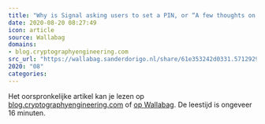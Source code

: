 ```yaml
---
title: "Why is Signal asking users to set a PIN, or “A few thoughts on Secure Value Recovery”"
date: 2020-08-20 08:27:49
icon: article
source: Wallabag
domains:
- blog.cryptographyengineering.com
src_url: "https://wallabag.sanderdorigo.nl/share/61e353242d0331.57129298"
2020: "08"
categories:
---
```

Het oorspronkelijke artikel kan je lezen op [blog.cryptographyengineering.com](https://blog.cryptographyengineering.com/2020/07/10/a-few-thoughts-about-signals-secure-value-recovery/) of [op Wallabag](https://wallabag.sanderdorigo.nl/share/61e353242d0331.57129298). De leestijd is ongeveer 16 minuten.